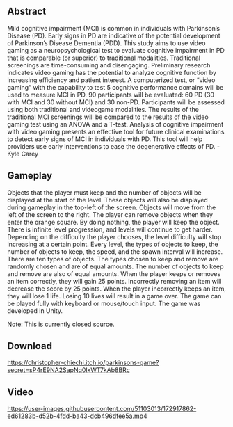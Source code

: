 ## Abstract
Mild cognitive impairment (MCI) is common in individuals with Parkinson’s Disease (PD). Early signs in PD are indicative of the potential development of Parkinson’s Disease Dementia (PDD). This study aims to use video gaming as a neuropsychological test to evaluate cognitive impairment in PD that is comparable (or superior) to traditional modalities. Traditional screenings are time-consuming and disengaging. Preliminary research indicates video gaming has the potential to analyze cognitive function by increasing efficiency and patient interest. A computerized test, or “video gaming” with the capability to test 5 cognitive performance domains will be used to measure MCI in PD. 90 participants will be evaluated: 60 PD (30 with MCI and 30 without MCI) and 30 non-PD. Participants will be assessed using both traditional and videogame modalities. The results of the traditional MCI screenings will be compared to the results of the video gaming test using an ANOVA and a T-test. Analysis of cognitive impairment with video gaming presents an effective tool for future clinical examinations to detect early signs of MCI in individuals with PD. This tool will help providers use early interventions to ease the degenerative effects of PD. - Kyle Carey

## Gameplay
Objects that the player must keep and the number of objects will be displayed at the start of the level. These objects will also be displayed during gameplay in the top-left of the screen. Objects will move from the left of the screen to the right. The player can remove objects when they enter the orange square. By doing nothing, the player will keep the object. There is infinite level progression, and levels will continue to get harder. Depending on the difficulty the player chooses, the level difficulty will stop increasing at a certain point. Every level, the types of objects to keep, the number of objects to keep, the speed, and the spawn interval will increase. There are ten types of objects. The types chosen to keep and remove are randomly chosen and are of equal amounts. The number of objects to keep and remove are also of equal amounts. When the player keeps or removes an item correctly, they will gain 25 points. Incorrectly removing an item will decrease the score by 25 points. When the player incorrectly keeps an item, they will lose 1 life. Losing 10 lives will result in a game over. The game can be played fully with keyboard or mouse/touch input. The game was developed in Unity.  

Note: This is currently closed source.

## Download
https://christopher-chiechi.itch.io/parkinsons-game?secret=sP4rE9NA2SapNq0lxWT7kAb8BRc

## Video

https://user-images.githubusercontent.com/51103013/172917862-ed61283b-d52b-4fdd-ba43-dcb496dfee5a.mp4
